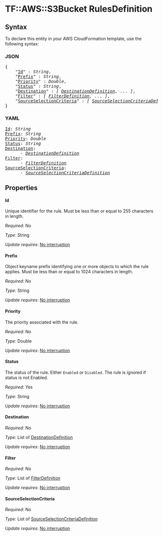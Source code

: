 # TF::AWS::S3Bucket RulesDefinition

## Syntax

To declare this entity in your AWS CloudFormation template, use the following syntax:

### JSON

<pre>
{
    "<a href="#id" title="Id">Id</a>" : <i>String</i>,
    "<a href="#prefix" title="Prefix">Prefix</a>" : <i>String</i>,
    "<a href="#priority" title="Priority">Priority</a>" : <i>Double</i>,
    "<a href="#status" title="Status">Status</a>" : <i>String</i>,
    "<a href="#destination" title="Destination">Destination</a>" : <i>[ <a href="destinationdefinition.md">DestinationDefinition</a>, ... ]</i>,
    "<a href="#filter" title="Filter">Filter</a>" : <i>[ <a href="filterdefinition.md">FilterDefinition</a>, ... ]</i>,
    "<a href="#sourceselectioncriteria" title="SourceSelectionCriteria">SourceSelectionCriteria</a>" : <i>[ <a href="sourceselectioncriteriadefinition.md">SourceSelectionCriteriaDefinition</a>, ... ]</i>
}
</pre>

### YAML

<pre>
<a href="#id" title="Id">Id</a>: <i>String</i>
<a href="#prefix" title="Prefix">Prefix</a>: <i>String</i>
<a href="#priority" title="Priority">Priority</a>: <i>Double</i>
<a href="#status" title="Status">Status</a>: <i>String</i>
<a href="#destination" title="Destination">Destination</a>: <i>
      - <a href="destinationdefinition.md">DestinationDefinition</a></i>
<a href="#filter" title="Filter">Filter</a>: <i>
      - <a href="filterdefinition.md">FilterDefinition</a></i>
<a href="#sourceselectioncriteria" title="SourceSelectionCriteria">SourceSelectionCriteria</a>: <i>
      - <a href="sourceselectioncriteriadefinition.md">SourceSelectionCriteriaDefinition</a></i>
</pre>

## Properties

#### Id

Unique identifier for the rule. Must be less than or equal to 255 characters in length.

_Required_: No

_Type_: String

_Update requires_: [No interruption](https://docs.aws.amazon.com/AWSCloudFormation/latest/UserGuide/using-cfn-updating-stacks-update-behaviors.html#update-no-interrupt)

#### Prefix

Object keyname prefix identifying one or more objects to which the rule applies. Must be less than or equal to 1024 characters in length.

_Required_: No

_Type_: String

_Update requires_: [No interruption](https://docs.aws.amazon.com/AWSCloudFormation/latest/UserGuide/using-cfn-updating-stacks-update-behaviors.html#update-no-interrupt)

#### Priority

The priority associated with the rule.

_Required_: No

_Type_: Double

_Update requires_: [No interruption](https://docs.aws.amazon.com/AWSCloudFormation/latest/UserGuide/using-cfn-updating-stacks-update-behaviors.html#update-no-interrupt)

#### Status

The status of the rule. Either `Enabled` or `Disabled`. The rule is ignored if status is not Enabled.

_Required_: Yes

_Type_: String

_Update requires_: [No interruption](https://docs.aws.amazon.com/AWSCloudFormation/latest/UserGuide/using-cfn-updating-stacks-update-behaviors.html#update-no-interrupt)

#### Destination

_Required_: No

_Type_: List of <a href="destinationdefinition.md">DestinationDefinition</a>

_Update requires_: [No interruption](https://docs.aws.amazon.com/AWSCloudFormation/latest/UserGuide/using-cfn-updating-stacks-update-behaviors.html#update-no-interrupt)

#### Filter

_Required_: No

_Type_: List of <a href="filterdefinition.md">FilterDefinition</a>

_Update requires_: [No interruption](https://docs.aws.amazon.com/AWSCloudFormation/latest/UserGuide/using-cfn-updating-stacks-update-behaviors.html#update-no-interrupt)

#### SourceSelectionCriteria

_Required_: No

_Type_: List of <a href="sourceselectioncriteriadefinition.md">SourceSelectionCriteriaDefinition</a>

_Update requires_: [No interruption](https://docs.aws.amazon.com/AWSCloudFormation/latest/UserGuide/using-cfn-updating-stacks-update-behaviors.html#update-no-interrupt)

